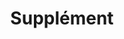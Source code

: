 ---
title: "Supplément"
price: "1€"
description: "Supplément pour crêpe : Banane, Kinder, Pistachio, Nuts."
image: "/uploads/crepe-supplement.jpg"
image_alt: "Supplément crêpe"
---